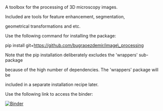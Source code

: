 ﻿A toolbox for the processing of 3D microscopy images.

Included are tools for feature enhancement, segmentation,

geometrical transformations and etc.


Use the following command for installing the package:

pip install git+https://github.com/bugraoezdemir/image\_processing


Note that the pip installation deliberately excludes the 'wrappers' sub-package

because of the high number of dependencies. The 'wrappers' package will be

included in a separate installation recipe later.

Use the following link to access the binder:

[![Binder](https://mybinder.org/badge_logo.svg)](https://mybinder.org/v2/gh/bugraoezdemir/image_processing/HEAD)

